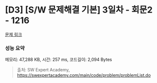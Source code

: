 # [D3] [S/W 문제해결 기본] 3일차 - 회문2 - 1216 

[문제 링크](https://swexpertacademy.com/main/code/problem/problemDetail.do?contestProbId=AV14Rq5aABUCFAYi) 

### 성능 요약

메모리: 47,288 KB, 시간: 257 ms, 코드길이: 2,094 Bytes



> 출처: SW Expert Academy, https://swexpertacademy.com/main/code/problem/problemList.do